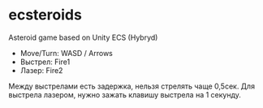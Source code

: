 # ecsteroids

Asteroid game based on Unity ECS (Hybryd)

* Move/Turn: WASD / Arrows
* Выстрел: Fire1
* Лазер: Fire2

Между выстрелами есть задержка, нельзя стрелять чаще 0,5сек.
Для выстрела лазером, нужно зажать клавишу выстрела на 1 секунду.
